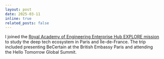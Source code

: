 ```yaml
---
layout: post
date: 2025-03-11
inline: true
related_posts: false
---
```


I joined the [Royal Academy of Engineering Enterprise Hub EXPLORE mission](https://www.linkedin.com/feed/update/urn:li:activity:7307665909765058560/) to study the deep tech ecosystem in Paris and Île-de-France. The trip included presenting BeCertain at the British Embassy Paris and attending the Hello Tomorrow Global Summit.